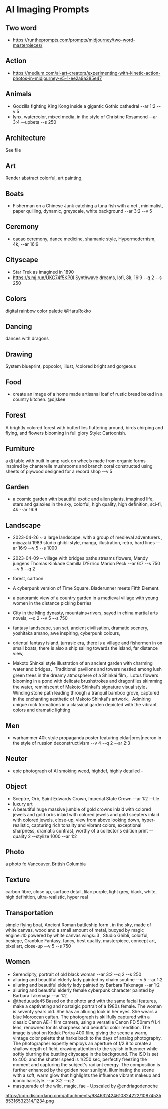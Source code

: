 # AI Imaging Prompts

## Two word

* https://runtheprompts.com/prompts/midjourney/two-word-masterpieces/

## Action

* https://medium.com/ai-art-creators/experimenting-with-kinetic-action-photos-in-midjourney-v5-1-ee2a9a385e47


## Animals

* Godzilla fighting King Kong inside a gigantic Gothic cathedral --ar 1:2 --v 5
* lynx, watercolor, mixed media, in the style of Christine Rosamond --ar 3:4 --upbeta --s 250

## Architecture

See file

## Art

Render abstract colorful, art painting,

## Boats

* Fisherman on a Chinese Junk catching a tuna fish with a net , minimalist, paper quilling, dynamic, greyscale, white background --ar 3:2 --v 5

## Ceremony

* cacao ceremony, dance medicine, shamanic style, Hypermodernism, 4k, --ar 16:9

## Cityscape

* Star Trek as imagined in 1890
* https://s.mj.run/UKG74f5KP0I Synthwave dreams, lofi, 8k, 16:9 --q 2 --s 250

## Colors

digital rainbow color palette  @HaruRokko

## Dancing

dances with dragons

## Drawing

System blueprint, popcolor, illust, /colored bright and gorgeous

## Food

* create an image of a home made artisanal loaf of rustic bread baked in a country kitchen. @djskee

## Forest

A brightly colored forest with butterflies fluttering around, birds chirping and flying, and flowers blooming in full glory Style: Cartoonish.

## Furniture

a dj table with built in amp rack on wheels made from organic forms inspired by chanterelle mushrooms and branch coral constructed using sheets of plywood designed for a record shop --v 5

## Garden

* a cosmic garden with beautiful exotic and alien plants, imagined life, stars and galaxies in the sky, colorful, high quality, high definition, sci-fi, 4k --ar 16:9

## Landscape

* 2023-04-26 ~ a large landscape, with a group of medieval adventurers , miyazaki 1989 studio ghibli style, manga, illustration, retro, hard lines --ar 16:9 --v 5 --s 1000

* 2023-04-09 ~ village with bridges paths streams flowers, Mandy jungens Thomas Kinkade Camilla D'Errico Marion Peck --ar 6:7 --s 750 --v 5 --q 2
* forest, cartoon
* A cyberpunk version of Time Square. Bladerunner meets Fifth Element.
* a panoramic view of a country garden in a medieval village with young women in the distance picking berries
* City in the Ming dynasty, mountains+rivers, sayed in china martial arts novels, --q 2 --v 5 --s 750
* fantasy landscape, sun set, ancient civilisation, dramatic scenery, yoshitaka amano, awe inspiring, cyberpunk colours,
* oriental fantasy island, jurrasic era, there is a village and fishermen in on small boats, there is also a ship sailing towards the island, far distance view,
* Makoto Shinkai style illustration of an ancient garden with charming water and bridges，Traditional pavilions and towers nestled among lush green trees in the dreamy atmosphere of a Shinkai film，Lotus flowers blooming in a pond with delicate brushstrokes and dragonflies skimming the water, reminiscent of Makoto Shinkai's signature visual style，Winding stone path leading through a tranquil bamboo grove, captured in the enchanting aesthetic of Makoto Shinkai's artwork，Admiring unique rock formations in a classical garden depicted with the vibrant colors and dramatic lighting

## Men

* warhammer 40k style propaganda poster featuring eldar|orcs|necron in the style of russion deconstructivism --v 4 --q 2 --ar 2:3

## Neuter

* epic photograph of AI smoking weed, highdef, highly detailed -

## Object

* Sceptre, Orb, Saint Edwards Crown, Imperial State Crown --ar 1:2 --tile
* luxury art
* A beautiful huge massive jumble of gold crowns inlaid with colored jewels and gold orbs inlaid with colored jewels and gold scepters inlaid with colored jewels, close-up, view from above looking down, hyper-realistic, capturing rich tonality and vibrant colors, exceptional sharpness, dramatic contrast, worthy of a collector's edition print --quality 2 --stylize 1000 --ar 1:2

## Photo

a photo fo Vancouver, British Columbia

## Texture

carbon fibre, close up, surface detail, lilac purple, light grey, black, white, high definition, ultra-realistic, hyper real

## Transportation

simple flying boat, Ancient Roman battleship form , in the sky, made of white canvas, wood and a small amount of metal, buoyed by magic engine::10 powered by white canvas wings::3 , Studio Ghibli, colorful, besiege, Granblue Fantasy, fancy, best quality, masterpiece, concept art, pixel art, close-up --v 5 --s 750


## Women

* Serendipity, portrait of old black woman --ar 3:2 --q 2 --s 250
* alluring and beautiful elderly lady painted by chaim soutine --v 5 --ar 1:2
* alluring and beautiful elderly lady painted by Barbara Takenaga --ar 1:2
* alluring and beautiful elderly female cyberpunk character painted by Barbara Takenaga --ar 1:2
*  @theduuude45 Based on the photo and with the same facial features, make a captivating and nostalgic portrait of a 1980s female، The woman is seventy years old. She has an alluring look in her eyes. She wears a blue Moroccan caftan، The photograph is skillfully captured with a classic Canon AE-1 film camera, using a versatile Canon FD 50mm f/1.4 lens, renowned for its sharpness and beautiful color rendition. The image is shot on Kodak Portra 400 film, giving the scene a warm, vintage color palette that harks back to the days of analog photography. The photographer expertly employs an aperture of f/2.8 to create a shallow depth of field, drawing attention to the stylish influencer while softly blurring the bustling cityscape in the background. The ISO is set to 400, and the shutter speed is 1/250 sec, perfectly freezing the moment and capturing the subject's radiant energy. The composition is further enhanced by the golden hour sunlight, illuminating the scene with a soft, warm glow that highlights the influence vibrant makeup and iconic hairstyle. --ar 3:2 --q 2
* masquerade of the wild, magic, fae - Upscaled by @endriagodenoche

https://cdn.discordapp.com/attachments/984632424610824222/1087453585316532314/1234.png


